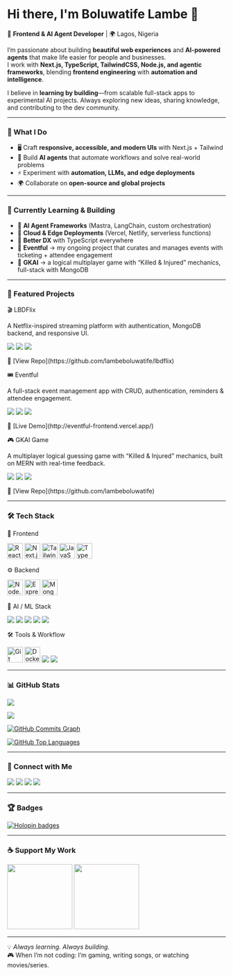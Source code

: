 # Hi there, I'm Boluwatife Lambe 👋  

🚀 **Frontend & AI Agent Developer** | 🌍 Lagos, Nigeria  

I’m passionate about building **beautiful web experiences** and **AI-powered agents** that make life easier for people and businesses.  
I work with **Next.js, TypeScript, TailwindCSS, Node.js, and agentic frameworks**, blending **frontend engineering** with **automation and intelligence**.  

I believe in **learning by building**—from scalable full-stack apps to experimental AI projects. Always exploring new ideas, sharing knowledge, and contributing to the dev community.  

---

### 🌟 What I Do
- 🖥️ Craft **responsive, accessible, and modern UIs** with Next.js + Tailwind  
- 🤖 Build **AI agents** that automate workflows and solve real-world problems  
- ⚡ Experiment with **automation, LLMs, and edge deployments**  
- 🌍 Collaborate on **open-source and global projects**  

---

### 📌 Currently Learning & Building
- 🔹 **AI Agent Frameworks** (Mastra, LangChain, custom orchestration)  
- 🔹 **Cloud & Edge Deployments** (Vercel, Netlify, serverless functions)  
- 🔹 **Better DX** with TypeScript everywhere  
- 🔹 **Eventful** → my ongoing project that curates and manages events with ticketing + attendee engagement  
- 🔹 **GKAI** → a logical multiplayer game with “Killed & Injured” mechanics, full-stack with MongoDB  

---

### 🚀 Featured Projects  
🎬 LBDFlix

A Netflix-inspired streaming platform with authentication, MongoDB backend, and responsive UI.

<p align="left"> <img src="https://img.shields.io/badge/Next.js-black?style=for-the-badge&logo=next.js&logoColor=white" /> <img src="https://img.shields.io/badge/MongoDB-green?style=for-the-badge&logo=mongodb&logoColor=white" /> <img src="https://img.shields.io/badge/TailwindCSS-38B2AC?style=for-the-badge&logo=tailwind-css&logoColor=white" /> </p> 🔗 [View Repo](https://github.com/lambeboluwatife/lbdflix)


🎟️ Eventful

A full-stack event management app with CRUD, authentication, reminders & attendee engagement.

<p align="left"> <img src="https://img.shields.io/badge/Next.js-black?style=for-the-badge&logo=next.js&logoColor=white" /> <img src="https://img.shields.io/badge/Node.js-339933?style=for-the-badge&logo=node.js&logoColor=white" /> <img src="https://img.shields.io/badge/MongoDB-green?style=for-the-badge&logo=mongodb&logoColor=white" /> </p> 🔗 [Live Demo](http://eventful-frontend.vercel.app/)


🎮 GKAI Game

A multiplayer logical guessing game with “Killed & Injured” mechanics, built on MERN with real-time feedback.

<p align="left"> <img src="https://img.shields.io/badge/React-61DAFB?style=for-the-badge&logo=react&logoColor=black" /> <img src="https://img.shields.io/badge/Node.js-339933?style=for-the-badge&logo=node.js&logoColor=white" /> <img src="https://img.shields.io/badge/MongoDB-green?style=for-the-badge&logo=mongodb&logoColor=white" /> </p> 🔗 [View Repo](https://github.com/lambeboluwatife)

---

### 🛠️ Tech Stack
🎨 Frontend
<p align="left"> <a href="https://reactjs.org/"><img src="https://raw.githubusercontent.com/danielcranney/readme-generator/main/public/icons/skills/react-colored.svg" width="36" height="36" alt="React" /></a> <a href="https://nextjs.org/"><img src="https://raw.githubusercontent.com/danielcranney/readme-generator/main/public/icons/skills/nextjs-colored.svg" width="36" height="36" alt="Next.js" /></a> <a href="https://tailwindcss.com/"><img src="https://raw.githubusercontent.com/danielcranney/readme-generator/main/public/icons/skills/tailwindcss-colored.svg" width="36" height="36" alt="TailwindCSS" /></a> <a href="https://developer.mozilla.org/en-US/docs/Web/JavaScript"><img src="https://raw.githubusercontent.com/danielcranney/readme-generator/main/public/icons/skills/javascript-colored.svg" width="36" height="36" alt="JavaScript" /></a> <a href="https://www.typescriptlang.org/"><img src="https://raw.githubusercontent.com/danielcranney/readme-generator/main/public/icons/skills/typescript-colored.svg" width="36" height="36" alt="TypeScript" /></a> </p>
⚙️ Backend
<p align="left"> <a href="https://nodejs.org/"><img src="https://raw.githubusercontent.com/danielcranney/readme-generator/main/public/icons/skills/nodejs-colored.svg" width="36" height="36" alt="Node.js" /></a> <a href="https://expressjs.com/"><img src="https://raw.githubusercontent.com/danielcranney/readme-generator/main/public/icons/skills/express-colored.svg" width="36" height="36" alt="Express" /></a> <a href="https://www.mongodb.com/"><img src="https://raw.githubusercontent.com/danielcranney/readme-generator/main/public/icons/skills/mongodb-colored.svg" width="36" height="36" alt="MongoDB" /></a> </p>
🤖 AI / ML Stack
<p align="left"> <a href="https://mastra.ai/"><img src="https://img.shields.io/badge/Mastra-AI-blueviolet?style=for-the-badge&logo=ai&logoColor=white" /></a> <a href="https://www.langchain.com/"><img src="https://img.shields.io/badge/LangChain-LLM-orange?style=for-the-badge&logo=openai&logoColor=white" /></a> <a href="https://openai.com/"><img src="https://img.shields.io/badge/OpenAI-Agents-412991?style=for-the-badge&logo=openai&logoColor=white" /></a> <a href="https://huggingface.co/"><img src="https://img.shields.io/badge/HuggingFace-Transformers-yellow?style=for-the-badge&logo=huggingface&logoColor=black" /></a> <a href="https://vercel.com/"><img src="https://img.shields.io/badge/Edge%20Deployments-Vercel-black?style=for-the-badge&logo=vercel&logoColor=white" /></a> </p>
🛠 Tools & Workflow
<p align="left"> <a href="https://git-scm.com/"><img src="https://raw.githubusercontent.com/danielcranney/readme-generator/main/public/icons/skills/git-colored.svg" width="36" height="36" alt="Git" /></a> <a href="https://www.docker.com/"><img src="https://raw.githubusercontent.com/danielcranney/readme-generator/main/public/icons/skills/docker-colored.svg" width="36" height="36" alt="Docker" /></a> <a href="https://vercel.com/"><img src="https://img.shields.io/badge/Vercel-Deployments-black?style=for-the-badge&logo=vercel&logoColor=white" /></a> <a href="https://www.netlify.com/"><img src="https://img.shields.io/badge/Netlify-Deployments-teal?style=for-the-badge&logo=netlify&logoColor=white" /></a> </p>

---

### 📊 GitHub Stats  

<a href="http://www.github.com/lambeboluwatife"><img src="https://github-readme-stats.vercel.app/api?username=lambeboluwatife&show_icons=true&count_private=true&title_color=00e7ff&text_color=ffffff&icon_color=00e7ff&bg_color=0a0a0a&hide_border=true" /></a>  

<a href="http://www.github.com/lambeboluwatife"><img src="https://github-readme-streak-stats.herokuapp.com/?user=lambeboluwatife&stroke=ffffff&background=0a0a0a&ring=00e7ff&fire=00e7ff&currStreakNum=ffffff&currStreakLabel=00e7ff&sideNums=ffffff&sideLabels=ffffff&dates=ffffff&hide_border=true" /></a>  

<a href="http://www.github.com/lambeboluwatife"><img src="https://github-readme-activity-graph.vercel.app/graph?username=lambeboluwatife&bg_color=0a0a0a&color=ffffff&line=00e7ff&point=ffffff&area_color=0a0a0a&area=true&hide_border=true" alt="GitHub Commits Graph" /></a>  

<a href="http://www.github.com/lambeboluwatife"><img src="https://github-readme-stats.vercel.app/api/top-langs/?username=lambeboluwatife&layout=compact&theme=radical&bg_color=0a0a0a&color=ffffff&line=00e7ff&point=ffffff&area_color=0a0a0a&area=true&hide_border=true" alt="GitHub Top Languages" /></a>  

---

### 🔗 Connect with Me  

<p align="left">
<a href="https://x.com/Danibholie"><img src="https://img.shields.io/twitter/follow/Danibholie?logo=twitter&style=for-the-badge&color=00e7ff&labelColor=0a0a0a" /></a>  
<a href="https://www.linkedin.com/in/boluwatife-lambe-87b0b6136/"><img src="https://img.shields.io/badge/LinkedIn-Boluwatife%20Lambe-00e7ff?style=for-the-badge&logo=linkedin&labelColor=0a0a0a" /></a>  
<a href="mailto:boluwatifelambe@gmail.com"><img src="https://img.shields.io/badge/Email-Contact%20Me-00e7ff?style=for-the-badge&logo=gmail&labelColor=0a0a0a" /></a>  
<a href="http://lambeboluwatife.netlify.app/"><img src="https://img.shields.io/badge/Portfolio-LBD%20Portfolio-00e7ff?style=for-the-badge&logo=vercel&labelColor=0a0a0a" /></a>
</p>  


---

### 🏆 Badges  

[![Holopin badges](https://holopin.me/lambeboluwatife)](https://holopin.io/@lambeboluwatife)  

---

### ☕ Support My Work  

<p>
<a href="https://www.buymeacoffee.com/L.B.D"><img src="https://cdn.buymeacoffee.com/buttons/v2/default-yellow.png" width="150"/></a>
<a href="https://ko-fi.com/boluwatifelambe"><img src="https://storage.ko-fi.com/cdn/kofi2.png?v=3" width="150"/></a>
</p>  

---

💡 *Always learning. Always building.*  
🎮 When I’m not coding: I’m gaming, writing songs, or watching movies/series.  
